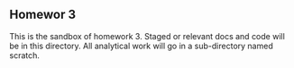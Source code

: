 ## Homewor 3
This is the sandbox of homework 3. Staged or relevant docs and code will be in this directory. All analytical work will go in a sub-directory named scratch. 
